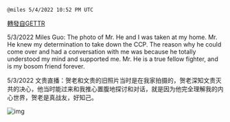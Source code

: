 
`@miles 5/4/2022 10:52 PM UTC`

[轉發自GETTR](https://gettr.com/post/p18cqbba178)

5/3/2022 Miles Guo: The photo of Mr. He and I was taken at my home. Mr. He knew my determination to take down the CCP. The reason why he could come over and had a conversation with me was because he totally understood my mind and supported me. Mr. He is a true fellow fighter, and is my bosom friend forever.

5/3/2022 文贵直播：贺老和文贵的旧照片当时是在我家拍摄的，贺老深知文贵灭共的决心，他当时能过来和我推心置腹地探讨和对话，就是因为他完全理解我的内心世界，贺老是真战友，好知己。



![img](https://media.gettr.com/group11/getter/2022/05/04/22/cc5ea183-a7b7-ba92-9bc4-30980b28335a/out.jpg)
